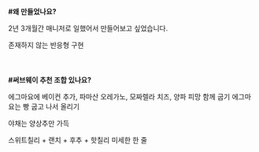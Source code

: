 **#왜 만들었나요?**

2년 3개월간 매니저로 일했어서 만들어보고 싶었습니다.

존재하지 않는 반응형 구현
<br><br><br><br>
**#써브웨이 추천 조합 있나요?**

에그마요에 베이컨 추가, 파마산 오레가노, 모짜렐라 치즈, 양파 피망 함께 굽기 에그마요는 빵 굽고 나서 올리기

야채는 양상추만 가득

스위트칠리 + 랜치 + 후추 + 핫칠리 미세한 한 줄
